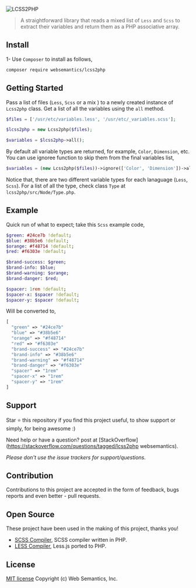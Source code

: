 ![LCSS2PHP](https://websemantics.github.io/lcss2php/assets/img/lcss2php.svg)
> A straightforward library that reads a mixed list of `Less` and `Scss` to extract their variables and return them as a PHP associative array.

## Install

1- Use `Composer` to install as follows, 

```bash
composer require websemantics/lcss2php
```

## Getting Started

Pass a list of files (`Less`, `Scss` or a mix ) to a newly created instance of `Lcss2php` class. Get a list of all the variables using the `all` method.

```php
$files = ['/usr/etc/variables.less', '/usr/etc/_variables.scss'];

$lcss2php = new Lcss2php($files);

$variables = $lcss2php->all();
```

By default all variable types are returned, for example, `Color`, `Dimension`, etc. You can use ignoree function to skip them from the final variables list,

```php
$variables = (new Lcss2php($files))->ignore(['Color', 'Dimension'])->all();
```
Notice that, there are two different variable types for each lanaguage (`Less`, `Scss`). For a list of all the type, check class `Type` at `lcss2php/src/Node/Type.php`.

## Example

Quick run of what to expect; take this `Scss` example code,

```sass
$green: #24ce7b !default;
$blue: #38b5e6 !default;
$orange: #f48714 !default;
$red: #f6303e !default;

$brand-success: $green;
$brand-info: $blue;
$brand-warning: $orange;
$brand-danger: $red;

$spacer: 1rem !default;
$spacer-x: $spacer !default;
$spacer-y: $spacer !default;
```

Will be converted to, 

```php
[
  "green" => "#24ce7b"
  "blue" => "#38b5e6"
  "orange" => "#f48714"
  "red" => "#f6303e"
  "brand-success" => "#24ce7b"
  "brand-info" => "#38b5e6"
  "brand-warning" => "#f48714"
  "brand-danger" => "#f6303e"
  "spacer" => "1rem"
  "spacer-x" => "1rem"
  "spacer-y" => "1rem"
]
```

## Support

Star :star: this repository if you find this project useful, to show support or simply, for being awesome :) 

Need help or have a question? post at [StackOverflow](https://stackoverflow.com/questions/tagged/lcss2php websemantics).

*Please don't use the issue trackers for support/questions.*

## Contribution

Contributions to this project are accepted in the form of feedback, bugs reports and even better - pull requests.

## Open Source

These project have been used in the making of this project, thanks you!

- [SCSS Compiler](https://github.com/oyejorge/less.php), SCSS compiler written in PHP.
- [LESS Compiler](https://github.com/leafo/scssphp), Less.js ported to PHP.

## License

[MIT license](http://opensource.org/licenses/mit-license.php)
Copyright (c) Web Semantics, Inc.